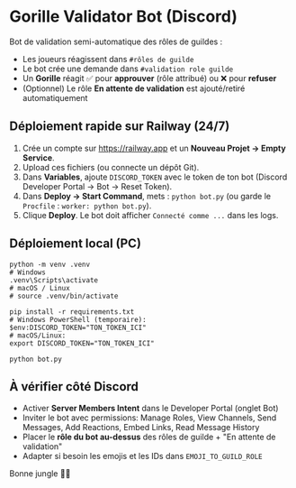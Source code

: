 # Gorille Validator Bot (Discord)

Bot de validation semi-automatique des rôles de guildes :
- Les joueurs réagissent dans `#rôles de guilde`
- Le bot crée une demande dans `#validation role guilde`
- Un **Gorille** réagit ✅ pour **approuver** (rôle attribué) ou ❌ pour **refuser**
- (Optionnel) Le rôle **En attente de validation** est ajouté/retiré automatiquement

## Déploiement rapide sur Railway (24/7)
1. Crée un compte sur https://railway.app et un **Nouveau Projet → Empty Service**.
2. Upload ces fichiers (ou connecte un dépôt Git).
3. Dans **Variables**, ajoute `DISCORD_TOKEN` avec le token de ton bot (Discord Developer Portal → Bot → Reset Token).
4. Dans **Deploy → Start Command**, mets : `python bot.py` (ou garde le `Procfile` : `worker: python bot.py`).
5. Clique **Deploy**. Le bot doit afficher `Connecté comme ...` dans les logs.

## Déploiement local (PC)
```
python -m venv .venv
# Windows
.venv\Scripts\activate
# macOS / Linux
# source .venv/bin/activate

pip install -r requirements.txt
# Windows PowerShell (temporaire):
$env:DISCORD_TOKEN="TON_TOKEN_ICI"
# macOS/Linux:
export DISCORD_TOKEN="TON_TOKEN_ICI"

python bot.py
```

## À vérifier côté Discord
- Activer **Server Members Intent** dans le Developer Portal (onglet Bot)
- Inviter le bot avec permissions: Manage Roles, View Channels, Send Messages, Add Reactions, Embed Links, Read Message History
- Placer le **rôle du bot au-dessus** des rôles de guilde + "En attente de validation"
- Adapter si besoin les emojis et les IDs dans `EMOJI_TO_GUILD_ROLE`

Bonne jungle 🦍🍃
